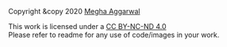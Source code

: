 Copyright &copy 2020 <a href="https://www.meghaggarwal.com">Megha Aggarwal</a><br>
  
This work is licensed under a <a rel="license" href="https://creativecommons.org/licenses/by-nc-nd/4.0/">CC BY-NC-ND 4.0</a><br>
Please refer to readme for any use of code/images in your work.

